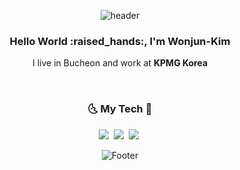 <div align="center">

![header](https://capsule-render.vercel.app/api?type=waving&color=50874D&height=100&section=header)
<h3 align="center">  Hello World :raised_hands:,  I'm Wonjun-Kim </h3>
    <p>I live in Bucheon and work at <b>KPMG Korea</b></p>
<br>
<h3 align="center">🌜 My Tech 🌛  </h3>
<p align="center">
    <img src="https://img.shields.io/badge/python-3670A0?style=for-the-badge&logo=python&logoColor=ffdd54"/></a>&nbsp
    <img src="https://img.shields.io/badge/FastAPI-005571?style=for-the-badge&logo=fastapi"/></a>&nbsp
    <img src="https://img.shields.io/badge/DJANGO-REST-ff1709?style=for-the-badge&logo=django&logoColor=white&color=ff1709&labelColor=gray"/></a>&nbsp
    
![Footer](https://capsule-render.vercel.app/api?type=waving&color=50874D&height=100&section=footer)
